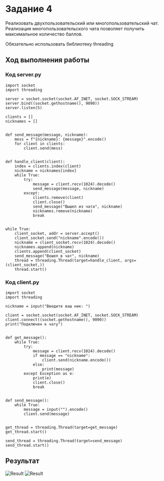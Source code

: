 # Задание 4

Реализовать двухпользовательский или многопользовательский чат. Реализация многопользовательского чата позволяет
получить максимальное количество баллов.

Обязательно использовать библиотеку threading

## Ход выполнения работы

### Код server.py

    import socket
    import threading
    
    server = socket.socket(socket.AF_INET, socket.SOCK_STREAM)
    server.bind((socket.gethostname(), 9090))
    server.listen(5)
    
    clients = []
    nicknames = []
    
    
    def send_message(message, nickname):
        mess = f"{nickname}: {message}".encode()
        for client in clients:
            client.send(mess)
    
    
    def handle_client(client):
        index = clients.index(client)
        nickname = nicknames[index]
        while True:
            try:
                message = client.recv(1024).decode()
                send_message(message, nickname)
            except:
                clients.remove(client)
                client.close()
                send_message("Вышел из чата", nickname)
                nicknames.remove(nickname)
                break
    
    
    while True:
        client_socket, addr = server.accept()
        client_socket.send("nickname".encode())
        nickname = client_socket.recv(1024).decode()
        nicknames.append(nickname)
        clients.append(client_socket)
        send_message("Вошел в чат", nickname)
        thread = threading.Thread(target=handle_client, args=(client_socket,))
        thread.start()

### Код client.py

    import socket
    import threading
    
    nickname = input("Введите ваш ник: ")
    
    client = socket.socket(socket.AF_INET, socket.SOCK_STREAM)
    client.connect((socket.gethostname(), 9090))
    print("Подключен к чату")
    
    
    def get_message():
        while True:
            try:
                message = client.recv(1024).decode()
                if message == "nickname":
                    client.send(nickname.encode())
                else:
                    print(message)
            except Exception as e:
                print(e)
                client.close()
                break
    
    
    def send_message():
        while True:
            message = input("").encode()
            client.send(message)
    
    
    get_thread = threading.Thread(target=get_message)
    get_thread.start()
    
    send_thread = threading.Thread(target=send_message)
    send_thread.start()

## Результат

![Result](images/task_4.png)
![Result](images/task_4(2).png)